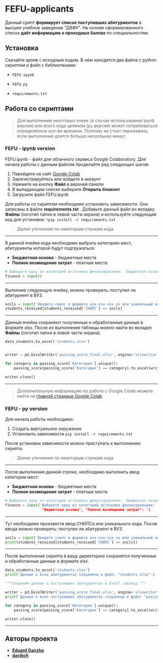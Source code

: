 # FEFU-applicants

Данный срипт __формирует список поступивших абитуриентов__ в высшее учебное заведение "ДВФУ".
На основе сформированного списка __даёт информацию о проходных баллах__ по специальностям.  


## Установка

Скачайте архив с исходным кодом. В нём находятся два файла с python скриптом и файл с библиотеками:

-     FEFU.ipynb 
-     FEFU.py
-     requirements.txt


## Работа со скриптами

> Для выполнения некоторых ячеек (в случае использования ipynb версии) или всего кода целиком (py версия) может потребоваться определённое кол-во времени. Поэтому не стоит переживать, если выполнение длится больше нескольких минут.  


### FEFU - ipynb version

FEFU.ipynb - файл для облачного сервиса Google Colaboratory. Для начала работы с данным файлом проделайте ряд следующих шагов:

1. Перейдите на сайт [Google Colab](https://colab.research.google.com/?utm_source=scs-index)
2. Зарегистрируйтесь или войдите в аккаунт
3. Нажмите на кнопку __Файл__ в верхней панели
4. В выпадающем списке выберите __Открыть блокнот__
5. Загрузите файл FEFU.ipynb

Для работы со скриптом необходимо установить зависимости. Они записаны в файле __requirements.txt__ . Добавьте данный файл во вкладку __Файлы__ (логотип папки в левой части экрана) и используйте следующий код для установки: `!pip install -r requirements.txt`

> Далее уточнения по некоторым строкам кода

---
В данной ячейке кода необходимо выбрать категорию мест, абитуриенты которой будут подгружаться:
- __Бюджетная основа__ - бюджетные места
- __Полное возмещение затрат__ - платные места 

```python
# Выберите одну из категорий источника финансирования: 'Бюджетная основа', 'Полное возмещение затрат'
finance = input()
```

---
Выполнив следующую ячейку, можно проверить: поступил ли абитуриент в ВУЗ. 

```python
snils = input('Введите снилс в формате xxx-xxx-xxx xx или уникальный код: ')
students_received[students_received['СНИЛС'] == snils]
```

---
Данные ячейки сохраняют полученные и обработанные данные в формате _xlsx_. После их выполнения таблицы можно найти во вкладке __Файлы__ (логотип папки в левой части экрана).

```python
data_students.to_excel('students.xlsx')


writer = pd.ExcelWriter('passing_score_final.xlsx', engine='xlsxwriter')

for category in passing_score['Категория'].unique():
    passing_score[passing_score['Категория'] == category].to_excel(writer, sheet_name=category)

writer.close()
```
---
> Дополнительную информацию по работе с Google Colab можете найти на [главной странице Google Colab](https://colab.research.google.com/?hl=ru)

### FEFU - py version

Для начала работы необходимо: 

1. Создать виртуальное окружение
2. Установить зависимости `pip install -r requirements.txt`

После установки зависимости можно приступать к выполнению скрипта. 
> Далее уточнения по некоторым строкам кода

---
После выполнения данной строки, необходимо выполнить ввод категории мест:
- __Бюджетная основа__ - бюджетные места
- __Полное возмещение затрат__ - платные места 

```python
# Выберите одну из категорий источника финансирования: 'Бюджетная основа', 'Полное возмещение затрат'
finance = input('Выберите одну из категорий источника финансирования:
                 "Бюджетная основа", "Полное возмещение затрат": ')
```

---
Тут необходимо произвести ввод СНИЛСа или уникального кода. После ввода можно проверить: поступил ли абитуриент в ВУЗ.

```python
snils = input('Введите снилс в формате xxx-xxx-xxx xx или уникальный код: ')
print(students_received[students_received['СНИЛС'] == snils])
```

---
После выполнения скрипта в вашу директорию сохранятся полученные и обработанные данные в формате _xlsx_.

```python
data_students.to_excel('students.xlsx')
print('Данные о всех абитуриентах сохранены в файл: "students.xlsx"')

"""Сохраним данные о поступивших абитуриентах в Excel таблицу."""

writer = pd.ExcelWriter('passing_score_final.xlsx', engine='xlsxwriter')
print('Данные о всех поступивших абитуриентах сохранены в файл: "passing_score_final.xlsx"')

for category in passing_score['Категория'].unique():
    passing_score[passing_score['Категория'] == category].to_excel(writer, sheet_name=category)

writer.close()
```
---

## Авторы проекта

- __[Eduard Ganzha](https://github.com/deep-learning-engenear)__
- __[davikch](https://github.com/davikch)__
